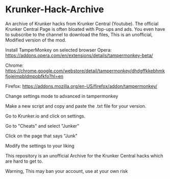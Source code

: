 # Krunker-Hack-Archive
An archive of Krunker hacks from Krunker Central (Youtube). The official Krunker Central Page is often bloated with Pop-ups and ads. You even have to subscribe to the channel to download the files, This is an unofficial, Modified version of the mod.

Install TamperMonkey on selected browser
Opera: https://addons.opera.com/en/extensions/details/tampermonkey-beta/

Chrome: https://chrome.google.com/webstore/detail/tampermonkey/dhdgffkkebhmkfjojejmpbldmpobfkfo?hl=en

Firefox: https://addons.mozilla.org/en-US/firefox/addon/tampermonkey/

Change settings mode to advanced in tampermonkey

Make a new script and copy and paste the .txt file for your version.

Go to Krunker.io and click on settings.

Go to "Cheats" and select "Junker"

Click on the page that says "Junk"

Modify the settings to your liking

This repository is an unofficial Archive for the Krunker Central hacks which are hard to get to.

Warning, This may ban your account, use at your own risk
